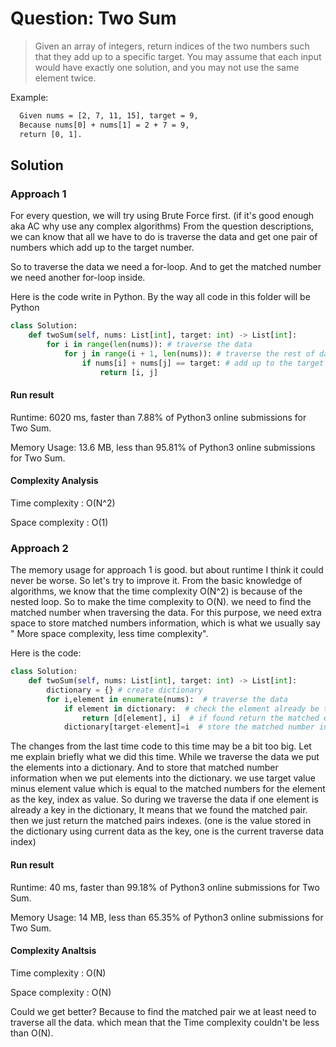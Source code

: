 # Question: Two Sum

> Given an array of integers, return indices of the two numbers such that they add up to a specific target.
> You may assume that each input would have exactly one solution, and you may not use the same element twice.

Example:

``` txt
  Given nums = [2, 7, 11, 15], target = 9,
  Because nums[0] + nums[1] = 2 + 7 = 9,
  return [0, 1].
```

## Solution

### Approach  1

For every question, we will try using Brute Force first. (if it's good enough aka AC why use any complex algorithms)
From the question descriptions, we can know that all we have to do is traverse the data and get one pair of numbers which add up to the target number.

So to traverse the data we need a for-loop. And to get the matched number we need another for-loop inside.

Here is the code write in Python. By the way all code in this folder will be Python

``` python
class Solution:
    def twoSum(self, nums: List[int], target: int) -> List[int]:
        for i in range(len(nums)): # traverse the data
            for j in range(i + 1, len(nums)): # traverse the rest of data to get matched num; i + 1 to not use the same element twice
                if nums[i] + nums[j] == target: # add up to the target
                    return [i, j]
```

#### Run result

Runtime: 6020 ms, faster than 7.88% of Python3 online submissions for Two Sum.

Memory Usage: 13.6 MB, less than 95.81% of Python3 online submissions for Two Sum.

#### Complexity Analysis

Time complexity : O(N^2)

Space complexity : O(1)

### Approach 2

The memory usage for approach 1 is good. but about runtime I think it could never be worse. So let's try to improve it.
From the basic knowledge of algorithms, we know that the time complexity O(N^2) is because of the nested loop. So to make the time complexity to O(N).  we need to find the matched number when traversing the data.
For this purpose, we need extra space to store matched numbers information, which is what we usually say " More space complexity, less time complexity".

Here is the code:

```Python
class Solution:
    def twoSum(self, nums: List[int], target: int) -> List[int]:
        dictionary = {} # create dictionary
        for i,element in enumerate(nums):  # traverse the data
            if element in dictionary:  # check the element already be the key in dictionary or not
                return [d[element], i]  # if found return the matched element pair index
            dictionary[target-element]=i  # store the matched number infomation
```

The changes from the last time code to this time may be a bit too big. Let me explain briefly what we did this time.
While we traverse the data we put the elements into a dictionary. And to store that matched number information when we put elements into the dictionary.
we use target value minus element value which is equal to the matched numbers for the element as the key, index as value.
So during we traverse the data if one element is already a key in the dictionary, It means that we found the matched pair.
then we just return the matched pairs indexes. (one is the value stored in the dictionary using current data as the key, one is the current traverse data index)

#### Run result

Runtime: 40 ms, faster than 99.18% of Python3 online submissions for Two Sum.

Memory Usage: 14 MB, less than 65.35% of Python3 online submissions for Two Sum.

#### Complexity Analtsis

Time complexity : O(N)

Space complexity : O(N)

Could we get better?
Because to find the matched pair we at least need to traverse all the data. which mean that the Time complexity couldn't be less than O(N).
